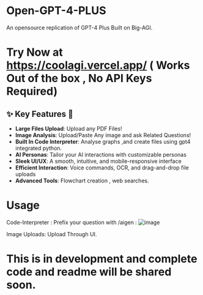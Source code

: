 # Open-GPT-4-PLUS
An opensource replication of GPT-4 Plus Built on Big-AGI.

# Try Now at https://coolagi.vercel.app/ ( Works Out of the box , No API Keys Required)

## ✨ Key Features 👊

- **Large Files Upload**: Upload any PDF Files!
- **Image Analysis**: Upload/Paste Any image and ask Related Questions!
- **Built In Code Interpreter**: Analyse graphs ,and create  files using gpt4 integrated python.
- **AI Personas**: Tailor your AI interactions with customizable personas
- **Sleek UI/UX**: A smooth, intuitive, and mobile-responsive interface
- **Efficient Interaction**: Voice commands, OCR, and drag-and-drop file uploads
- **Advanced Tools**: Flowchart creation , web searches.

# Usage
Code-Interpreter : Prefix your question with /aigen :
![image](https://github.com/nextgen-user/Open-GPT-4-PLUS/assets/150797204/586962db-91b2-4ef7-81d2-79a2f74e6e47)

Image Uploads:
Upload Through UI.

# This is in development and complete code and readme will be shared soon.


